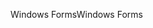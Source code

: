 <span data-ttu-id="fa4af-101">Windows Forms</span><span class="sxs-lookup"><span data-stu-id="fa4af-101">Windows Forms</span></span>